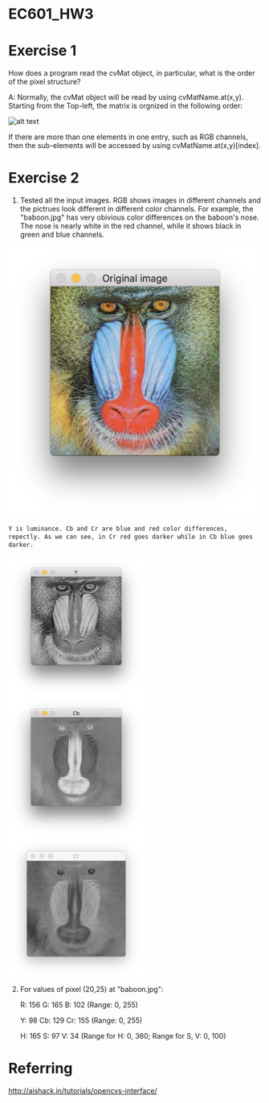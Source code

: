 # EC601_HW3
# Exercise 1
How does a program read the cvMat object, in particular, what is the order of the pixel structure?

A: Normally, the cvMat object will be read by using cvMatName.at(x,y). Starting from the Top-left, the matrix is orgnized in the following order:

![alt text](http://aishack.in/static/img/tut/cpp-mat.jpg)

If there are more than one elements in one entry, such as RGB channels, then the sub-elements will be accessed by using cvMatName.at(x,y)[index].

# Exercise 2

1. Tested all the input images. RGB shows images in different channels and the pictrues look different in different color channels. For example, the "baboon.jpg" has very obivious color differences on the baboon's nose. The nose is nearly white in the red channel, while it shows black in green and blue channels.

![alt text](https://github.com/jhzhaofred/EC601_HW3/blob/master/images/Original.png)

    Y is luminance. Cb and Cr are blue and red color differences, repectly. As we can see, in Cr red goes darker while in Cb blue goes darker.

<img src="https://github.com/jhzhaofred/EC601_HW3/blob/master/images/Y.png" width = "270" height = "280" alt="Keyboard" align=center /> <img src="https://github.com/jhzhaofred/EC601_HW3/blob/master/images/cb.png" width = "270" height = "280" alt="Keyboard" align=center /> <img src="https://github.com/jhzhaofred/EC601_HW3/blob/master/images/cr.png" width = "270" height = "280" alt="Keyboard" align=center />

2. For values of pixel (20,25) at "baboon.jpg":

    R: 156 G: 165 B: 102 (Range: 0, 255)

    Y: 98 Cb: 129 Cr: 155 (Range: 0, 255)

    H: 165 S: 97 V: 34 (Range for H: 0, 360; Range for S, V: 0, 100)



# Referring
http://aishack.in/tutorials/opencvs-interface/

